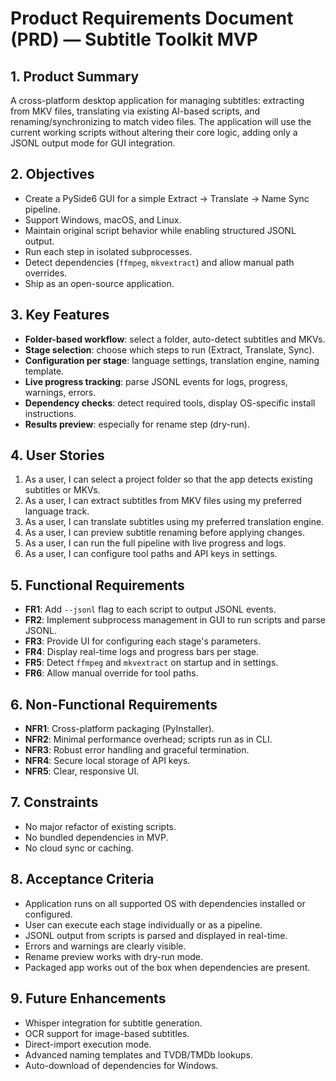 # Product Requirements Document (PRD) — Subtitle Toolkit MVP

## 1. Product Summary

A cross-platform desktop application for managing subtitles: extracting from MKV files, translating via existing AI-based scripts, and renaming/synchronizing to match video files. The application will use the current working scripts without altering their core logic, adding only a JSONL output mode for GUI integration.

## 2. Objectives

* Create a PySide6 GUI for a simple Extract → Translate → Name Sync pipeline.
* Support Windows, macOS, and Linux.
* Maintain original script behavior while enabling structured JSONL output.
* Run each step in isolated subprocesses.
* Detect dependencies (`ffmpeg`, `mkvextract`) and allow manual path overrides.
* Ship as an open-source application.

## 3. Key Features

* **Folder-based workflow**: select a folder, auto-detect subtitles and MKVs.
* **Stage selection**: choose which steps to run (Extract, Translate, Sync).
* **Configuration per stage**: language settings, translation engine, naming template.
* **Live progress tracking**: parse JSONL events for logs, progress, warnings, errors.
* **Dependency checks**: detect required tools, display OS-specific install instructions.
* **Results preview**: especially for rename step (dry-run).

## 4. User Stories

1. As a user, I can select a project folder so that the app detects existing subtitles or MKVs.
2. As a user, I can extract subtitles from MKV files using my preferred language track.
3. As a user, I can translate subtitles using my preferred translation engine.
4. As a user, I can preview subtitle renaming before applying changes.
5. As a user, I can run the full pipeline with live progress and logs.
6. As a user, I can configure tool paths and API keys in settings.

## 5. Functional Requirements

* **FR1**: Add `--jsonl` flag to each script to output JSONL events.
* **FR2**: Implement subprocess management in GUI to run scripts and parse JSONL.
* **FR3**: Provide UI for configuring each stage's parameters.
* **FR4**: Display real-time logs and progress bars per stage.
* **FR5**: Detect `ffmpeg` and `mkvextract` on startup and in settings.
* **FR6**: Allow manual override for tool paths.

## 6. Non-Functional Requirements

* **NFR1**: Cross-platform packaging (PyInstaller).
* **NFR2**: Minimal performance overhead; scripts run as in CLI.
* **NFR3**: Robust error handling and graceful termination.
* **NFR4**: Secure local storage of API keys.
* **NFR5**: Clear, responsive UI.

## 7. Constraints

* No major refactor of existing scripts.
* No bundled dependencies in MVP.
* No cloud sync or caching.

## 8. Acceptance Criteria

* Application runs on all supported OS with dependencies installed or configured.
* User can execute each stage individually or as a pipeline.
* JSONL output from scripts is parsed and displayed in real-time.
* Errors and warnings are clearly visible.
* Rename preview works with dry-run mode.
* Packaged app works out of the box when dependencies are present.

## 9. Future Enhancements

* Whisper integration for subtitle generation.
* OCR support for image-based subtitles.
* Direct-import execution mode.
* Advanced naming templates and TVDB/TMDb lookups.
* Auto-download of dependencies for Windows.

